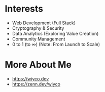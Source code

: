 # Interests

- Web Development (Full Stack)
- Cryptography & Security
- Data Analytics (Exploring Value Creation)
- Community Management
- 0 to 1 (to ∞) (Note: From Launch to Scale)

# More About Me

- https://wiyco.dev
- https://zenn.dev/wiyco
